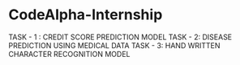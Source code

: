 # CodeAlpha-Internship
TASK - 1 :
        CREDIT SCORE PREDICTION MODEL
TASK - 2:
        DISEASE PREDICTION USING MEDICAL DATA
TASK - 3:
        HAND WRITTEN CHARACTER RECOGNITION MODEL
